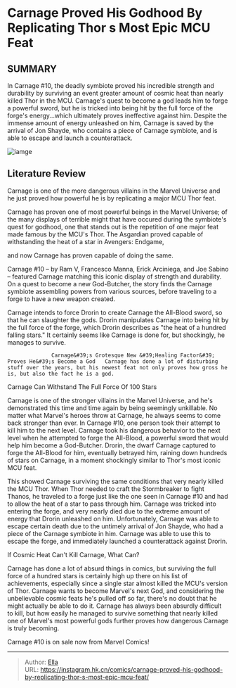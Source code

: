 # Carnage Proved His Godhood By Replicating Thor s Most Epic MCU Feat


## SUMMARY 



  In Carnage #10, the deadly symbiote proved his incredible strength and durability by surviving an event greater amount of cosmic heat than nearly killed Thor in the MCU.   Carnage&#39;s quest to become a god leads him to forge a powerful sword, but he is tricked into being hit by the full force of the forge&#39;s energy...which ultimately proves ineffective against him.   Despite the immense amount of energy unleashed on him, Carnage is saved by the arrival of Jon Shayde, who contains a piece of Carnage symbiote, and is able to escape and launch a counterattack.  

![iamge](https://static1.srcdn.com/wordpress/wp-content/uploads/2023/05/carnage-vol-3-1-siquiera-variant.jpg)

## Literature Review

Carnage is one of the more dangerous villains in the Marvel Universe and he just proved how powerful he is by replicating a major MCU Thor feat.




Carnage has proven one of most powerful beings in the Marvel Universe; of the many displays of terrible might that have occured during the symbiote&#39;s quest for godhood, one that stands out is the repetition of one major feat made famous by the MCU&#39;s Thor. The Asgardian proved capable of withstanding the heat of a star in Avengers: Endgame,




and now Carnage has proven capable of doing the same.

Carnage #10 – by Ram V, Francesco Manna, Erick Arciniega, and Joe Sabino – featured Carnage matching this iconic display of strength and durability. On a quest to become a new God-Butcher, the story finds the Carnage symbiote assembling powers from various sources, before traveling to a forge to have a new weapon created.



          

Carnage intends to force Drorin to create Carnage the All-Blood sword, so that he can slaughter the gods. Drorin manipulates Carnage into being hit by the full force of the forge, which Drorin describes as &#34;the heat of a hundred falling stars.&#34; It certainly seems like Carnage is done for, but shockingly, he manages to survive.

                  Carnage&#39;s Grotesque New &#39;Healing Factor&#39; Proves He&#39;s Become a God   Carnage has done a lot of disturbing stuff over the years, but his newest feat not only proves how gross he is, but also the fact he is a god.   





 Carnage Can Withstand The Full Force Of 100 Stars 


          



Carnage is one of the stronger villains in the Marvel Universe, and he&#39;s demonstrated this time and time again by being seemingly unkillable. No matter what Marvel&#39;s heroes throw at Carnage, he always seems to come back stronger than ever. In Carnage #10, one person took their attempt to kill him to the next level. Carnage took his dangerous behavior to the next level when he attempted to forge the All-Blood, a powerful sword that would help him become a God-Butcher. Drorin, the dwarf Carnage captured to forge the All-Blood for him, eventually betrayed him, raining down hundreds of stars on Carnage, in a moment shockingly similar to Thor&#39;s most iconic MCU feat.

This showed Carnage surviving the same conditions that very nearly killed the MCU Thor. When Thor needed to craft the Stormbreaker to fight Thanos, he traveled to a forge just like the one seen in Carnage #10 and had to allow the heat of a star to pass through him. Carnage was tricked into entering the forge, and very nearly died due to the extreme amount of energy that Drorin unleashed on him. Unfortunately, Carnage was able to escape certain death due to the untimely arrival of Jon Shayde, who had a piece of the Carnage symbiote in him. Carnage was able to use this to escape the forge, and immediately launched a counterattack against Drorin.






 If Cosmic Heat Can&#39;t Kill Carnage, What Can? 


          

Carnage has done a lot of absurd things in comics, but surviving the full force of a hundred stars is certainly high up there on his list of achievements, especially since a single star almost killed the MCU&#39;s version of Thor. Carnage wants to become Marvel&#39;s next God, and considering the unbelievable cosmic feats he&#39;s pulled off so far, there&#39;s no doubt that he might actually be able to do it. Carnage has always been absurdly difficult to kill, but how easily he managed to survive something that nearly killed one of Marvel&#39;s most powerful gods further proves how dangerous Carnage is truly becoming.



Carnage #10 is on sale now from Marvel Comics!








---

> Author: [Ella](https://instagram.hk.cn/)  
> URL: https://instagram.hk.cn/comics/carnage-proved-his-godhood-by-replicating-thor-s-most-epic-mcu-feat/  

